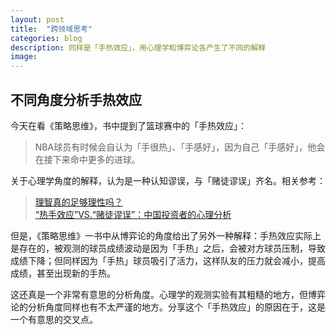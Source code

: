 ```yaml
---
layout: post
title:  "跨领域思考"
categories: blog
description: 同样是「手热效应」，用心理学和博弈论各产生了不同的解释
image:
---
```

## 不同角度分析手热效应

今天在看《策略思维》，书中提到了篮球赛中的「手热效应」：

> NBA球员有时候会自认为「手很热」、「手感好」，因为自己「手感好」，他会在接下来命中更多的进球。

关于心理学角度的解释，认为是一种认知谬误，与「赌徒谬误」齐名。相关参考：

>[理智真的足够理性吗？](http://www.guokr.com/article/32939/)  
>[“热手效应”VS.“赌徒谬误”：中国投资者的心理分析](http://www.knowledgeatwharton.com.cn/article/993/)
>

但是，《策略思维》一书中从博弈论的角度给出了另外一种解释：手热效应实际上是存在的，被观测的球员成绩波动是因为「手热」之后，会被对方球员压制，导致成绩下降；但同样因为「手热」球员吸引了活力，这样队友的压力就会减小，提高成绩，甚至出现新的手热。


这还真是一个非常有意思的分析角度。心理学的观测实验有其粗糙的地方，但博弈论的分析角度同样也有不太严谨的地方。分享这个「手热效应」的原因在于，这是一个有意思的交叉点。
